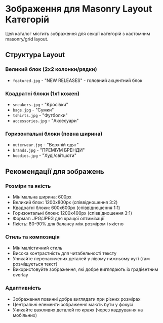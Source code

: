 # Зображення для Masonry Layout Категорій

Цей каталог містить зображення для секції категорій з кастомним masonry/grid layout.

## Структура Layout

### Великий блок (2x2 колонки/рядки)
- `featured.jpg` - "NEW RELEASES" - головний акцентний блок

### Квадратні блоки (1x1 кожен)
- `sneakers.jpg` - "Кросівки"
- `bags.jpg` - "Сумки" 
- `tshirts.jpg` - "Футболки"
- `accessories.jpg` - "Аксесуари"

### Горизонтальні блоки (повна ширина)
- `outerwear.jpg` - "Верхній одяг"
- `brands.jpg` - "ПРЕМІУМ БРЕНДИ"
- `hoodies.jpg` - "Худі/світшоти"

## Рекомендації для зображень

### Розміри та якість
- Мінімальна ширина: 600px
- Великий блок: 1200x800px (співвідношення 3:2)
- Квадратні блоки: 600x600px (співвідношення 1:1)
- Горизонтальні блоки: 1200x400px (співвідношення 3:1)
- Формат: JPG/JPEG для кращої оптимізації
- Якість: 80-90% для балансу між розміром і якістю

### Стиль та композиція
- Мінімалістичний стиль
- Висока контрастність для читабельності тексту
- Уникайте перенасичених деталей у лівому нижньому куті (там розміщується текст)
- Використовуйте зображення, які добре виглядають із градієнтним overlay

### Адаптивність
- Зображення повинні добре виглядати при різних розмірах
- Центральні елементи зображення мають бути у фокусі
- Уникайте важливих деталей по краях (через кадрування на мобільних) 